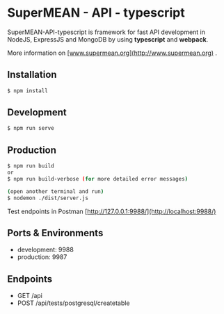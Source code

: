 # SuperMEAN - API - typescript
SuperMEAN-API-typescript is framework for fast API development in NodeJS, ExpressJS and MongoDB by using **typescript** and **webpack**.

More information on [www.supermean.org](http://www.supermean.org) .



## Installation
```bash
$ npm install
```

## Development
```bash
$ npm run serve
```


## Production
```bash
$ npm run build
or
$ npm run build-verbose (for more detailed error messages)

(open another terminal and run)
$ nodemon ./dist/server.js
```
Test endpoints in Postman [http://127.0.0.1:9988/](http://localhost:9988/)


## Ports & Environments
- development: 9988
- production: 9987


## Endpoints
- GET /api
- POST /api/tests/postgresql/createtable
